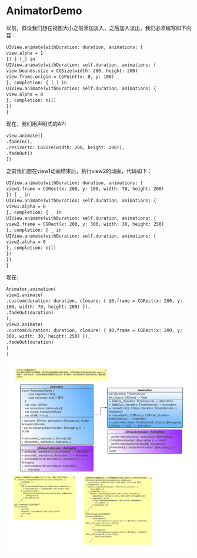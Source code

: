 # AnimatorDemo
以前，假设我们想在视图大小之前添加淡入，之后加入淡出，我们必须编写如下内容：

```
UIView.animate(withDuration: duration, animations: {
view.alpha = 1
}) { (_) in
UIView.animate(withDuration: self.duration, animations: {
view.bounds.size = CGSize(width: 200, height: 200)
view.frame.origin = CGPoint(x: 0, y: 100)
}, completion: { (_) in
UIView.animate(withDuration: self.duration, animations: {
view.alpha = 0
}, completion: nil)
})
}

```
现在，我们用声明式的API

```
view.animate([
.fadeIn(),
.resize(to: CGSize(width: 200, height: 200)),
.fadeOut()
])
```
之前我们想在view1动画结束后，执行view2的动画，代码如下：

```
UIView.animate(withDuration: duration, animations: {
view1.frame = CGRect(x: 200, y: 100, width: 70, height: 200)
}) { _ in
UIView.animate(withDuration: self.duration, animations: {
view1.alpha = 0
}, completion: { _ in
UIView.animate(withDuration: self.duration, animations: {
view2.frame = CGRect(x: 200, y: 300, width: 30, height: 250)
}, completion: { _ in
UIView.animate(withDuration: self.duration, animations: {
view2.alpha = 0
}, completion: nil)
})
})
}
```

现在:

```
Animator.animation(
view1.animate(
.custom(duration: duration, closure: { $0.frame = CGRect(x: 200, y: 100, width: 70, height: 200) }),
.fadeOut(duration)
),
view2.animate(
.custom(duration: duration, closure: { $0.frame = CGRect(x: 200, y: 300, width: 30, height: 250) }),
.fadeOut(duration)
)
)
```

![image](https://github.com/LZRight123/AnimatorDemo/blob/master/AnimatorExcample/AnimatorExcample/AnimatorUML.jpg)
